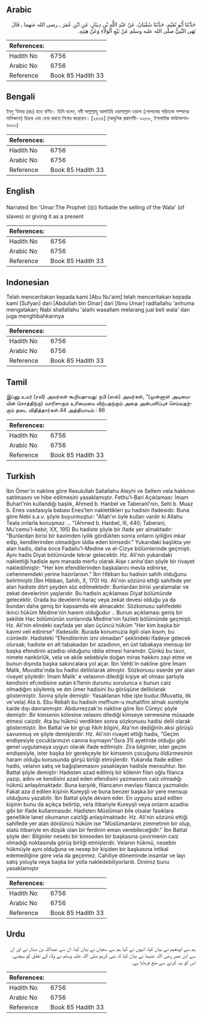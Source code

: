 ## Arabic


<div dir="rtl" lang="ar" style={{fontSize:'larger',backgroundColor:'#f8f9fa',padding:20}}>
حَدَّثَنَا أَبُو نُعَيْمٍ، حَدَّثَنَا سُفْيَانُ، عَنْ عَبْدِ اللَّهِ بْنِ دِينَارٍ، عَنِ ابْنِ عُمَرَ ـ رضى الله عنهما ـ قَالَ نَهَى النَّبِيُّ صلى الله عليه وسلم عَنْ بَيْعِ الْوَلاَءِ وَعَنْ هِبَتِهِ‏.‏
</div>
<div style={{backgroundColor:'#f8f9fa',padding:20, marginBottom: 10}}><table> <thead> <tr> <th>References:</th> <th></th> </tr> </thead> <tbody><tr><td>Hadith No</td><td>6756</td></tr><tr><td>Arabic No</td><td>6756</td></tr><tr><td>Reference</td><td>Book 85 Hadith 33</td></tr></tbody></table></div>

## Bengali


<div dir="ltr" lang="bn" style={{fontSize:'larger',backgroundColor:'#f8f9fa',padding:20}}>
ইবনু ‘উমার (রাঃ) হতে বর্ণিত। তিনি বলেন, নবী সাল্লাল্লাহু আলাইহি ওয়াসাল্লাম ওয়ালা (গোলামের পরিত্যক্ত সম্পদের মালিকানা) বিক্রয় এবং হেবা করতে নিষেধ করেছেন। [২৫৩৫] (আধুনিক প্রকাশনী- ৬২৮৮, ইসলামিক ফাউন্ডেশন- ৬৩০০)
</div>
<div style={{backgroundColor:'#f8f9fa',padding:20, marginBottom: 10}}><table> <thead> <tr> <th>References:</th> <th></th> </tr> </thead> <tbody><tr><td>Hadith No</td><td>6756</td></tr><tr><td>Arabic No</td><td>6756</td></tr><tr><td>Reference</td><td>Book 85 Hadith 33</td></tr></tbody></table></div>

## English


<div dir="ltr" lang="en" style={{fontSize:'larger',backgroundColor:'#f8f9fa',padding:20}}>
Narrated Ibn 'Umar:The Prophet (ﷺ) forbade the selling of the Wala' (of slaves) or giving it as a present
</div>
<div style={{backgroundColor:'#f8f9fa',padding:20, marginBottom: 10}}><table> <thead> <tr> <th>References:</th> <th></th> </tr> </thead> <tbody><tr><td>Hadith No</td><td>6756</td></tr><tr><td>Arabic No</td><td>6756</td></tr><tr><td>Reference</td><td>Book 85 Hadith 33</td></tr></tbody></table></div>

## Indonesian


<div dir="ltr" lang="id" style={{fontSize:'larger',backgroundColor:'#f8f9fa',padding:20}}>
Telah menceritakan kepada kami [Abu Nu'aim] telah menceritakan kepada kami [Sufyan] dari [Abdullah bin Dinar] dari [Ibnu Umar] radliallahu 'anhuma mengatakan; Nabi shallallahu 'alaihi wasallam melarang jual beli wala' dan juga menghibahkannya
</div>
<div style={{backgroundColor:'#f8f9fa',padding:20, marginBottom: 10}}><table> <thead> <tr> <th>References:</th> <th></th> </tr> </thead> <tbody><tr><td>Hadith No</td><td>6756</td></tr><tr><td>Arabic No</td><td>6756</td></tr><tr><td>Reference</td><td>Book 85 Hadith 33</td></tr></tbody></table></div>

## Tamil


<div dir="ltr" lang="ta" style={{fontSize:'larger',backgroundColor:'#f8f9fa',padding:20}}>
இப்னு உமர் (ரலி) அவர்கள் கூறியதாவது: நபி (ஸல்) அவர்கள், “(முன்னாள் அடிமையின் சொத்திற்கு) வாரிசாகும் உரிமையை விற்பதற்கும் அதை அன்பளிப்புச் செய்வதற்கும் தடை விதித்தார்கள்.44 அத்தியாயம் : 86
</div>
<div style={{backgroundColor:'#f8f9fa',padding:20, marginBottom: 10}}><table> <thead> <tr> <th>References:</th> <th></th> </tr> </thead> <tbody><tr><td>Hadith No</td><td>6756</td></tr><tr><td>Arabic No</td><td>6756</td></tr><tr><td>Reference</td><td>Book 85 Hadith 33</td></tr></tbody></table></div>

## Turkish


<div dir="ltr" lang="tr" style={{fontSize:'larger',backgroundColor:'#f8f9fa',padding:20}}>
İbn Ömer'in nakline göre Resulullah Sallallahu Aleyhi ve Sellem vela hakkının satılmasını ve hibe edilmesini yasaklamıştır. Fethu'l-Bari Açıklaması: İmam Buharl'nin kullandığı başlık, Ahmed b. Hanbel ve Taberanl'nin, Sehl b. Muaz b. Enes vasıtasıyla babası Enes'ten naklettikleri şu hadisin ifadesidir. Buna göre Nebi s.a.v. şöyle buyurmuştur: "Allah'ın öyle kulları vardır ki Allahu Teala onlarla konuşmaz ... "(Ahmed b. Hanbel, III, 440; Taberani, Mu'cemu'l-kebir, XX, 195) Bu hadiste şöyle bir ifade yer almaktadır: "Bunlardan birisi bir kavimden iyilik gördükten sonra onların iyiliğini inkar edip, kendilerinden olmadığını iddia eden kimsedir." Yukarıdaki başlıkta yer alan hadis, daha önce Fadailu'l-Medine ve el-Cizye bölümlerinde geçmişti. Aynı hadis Diyat bölümünde tekrar gelecektir. Hz. Ali'nin yukarıdaki naklettiği hadisle aynı manada merfu olarak Aişe r.anha'dan şöyle bir rivayet nakledilmiştir: "Her kim efendilerinden başkalarını mevla edinirse, cehennemdeki yerine hazırlansın." İbn Hibban bu hadisin sahih olduğunu belirtmiştir.(İbn Hibban, Sahih, X, 170) Hz. Ali'nin sözünü ettiği sahifede yer alan hadiste dört şeyden söz edilmektedir: Bunlardan birisi yaralamalar ve zekat develerinin yaşlarıdır. Bu hadisin açıklaması Diyat bölümünde gelecektir. Orada bu develerin haraç veya zekat devesi olduğu ya da bundan daha geniş bir kapsamda ele alınacaktır. Sözkonusu sahifedeki ikinci hüküm Medine'nin harem olduğudur .. Bunun açıklaması geniş bir şekilde Hac bölümünün sonlarında Medine'nin fazileti bölümünde geçmişti. Hz. Ali'nin elindeki sayfada yer alan üçüncü hüküm "Her kim başka bir kavmi veli edinirse" ifadesidir. Burada konumuzia ilgili olan kısım, bu cümledir. Hadisteki "Efendilerinin izni olmadan" şeklindeki ifadeye gelecek olursak; hadiste en alt tabakadan bir azadiının, en üst tabakaya mensup bir başka efendinin azadlısı olduğunu iddia etmesi haramdır. Çünkü bu tavır, nimete nankörlük, vela ve akile sebebiyle doğan miras hakkını zayi etme ve bunun dışında başka sakıncalara yol açar. İbn Vehb'in nakline göre İmam Malik, Muvatta'ında bu hadisi delilolarak almıştır. Sözkonusu eserde yer alan rivayet şöyledir: İmam Malik' e velasının dilediği kişiye ait olması şartıyla kendisini efı;mdisine satan k?lenin durumu sorulunca o bunun caiz olmadığını söylemiş ve ıbn ümer hadisini bu görüşüne delilolarak göstermiştir. Sonra şöyle demiştir: Yasaklanan hibe işte budur.(Muvatta, itk ve'vela) Ata b. Ebu Rebah bu hadisin mefhum-u muhalifini almak suretiyle kaide dışı davranmıştır. Abdurrezzak'ın nakline göre İbn Cüreyc şöyle demiştir: Bir kimsenin kölesine velasını dilediği kimseye vermesine müsaade etmesi caizdir. Ata bu hükmü verdikten sonra sözkonusu hadisi delil olarak göstermiştir. İbn Battal ve bir grup fıkıh bilgini, Ata'nın dediğinin aksi görüşü savunmuş ve şöyle demişlerdir: Hz. Ali'nin rivayet ettiği hadis, "Geçim endişesiyle çocuklarınızın canına kıymayın"(İsra 31) ayetinde olduğu gibi genel uygulamaya uygun olarak ifade edilmiştir. Zira bilginler, ister geçim endişesiyle, ister başka bir gerekçeyle bir kimsenin çocuğunu öldürmesinin haram olduğu konusunda görşü birliği etmişlerdir. Yukarıda ifade edilen hadis, velanın satış ve bağışlanmasını yasaklayan hadisle mensuhtur. İbn Battal şöyle demiştir: Hadisten azad edilmiş bir kölenin filan oğlu filanca yazıp, adını ve kendisini azad eden efendisini yazmasının caiz olmadığı hükmü anlaşılmaktadır. Buna karşılık, filancanın mevlası filanca yazmalıdır. Fakat aza d edilen kişinin Kureyşli ve buna benzer başka bir yere mensup olduğunu yazabilir. İbn Battal şöyle devam eder. En uygunu azad edilen kişinin bunu da açıkça belirtip, ve!a itibariyle Kureyşli veya onların azadlısı gibi bir ifade kullanmasıdır. Hadisten Müslüman bile olsalar fasıklara genellikle lanet okumanın caizliği anlaşılmaktadır. Hz. Ali'nin sözünü ettiği sahifede yer alan dördüncü hüküm ise "Müslümanların zimmetinin bir olup, statü itibariyle en düşük olan bir ferdinin eman verebileceğidir." İbn Battal şöyle der: Bilginler nesebi bir kimseden bir başkasına çevirmenin caiz olmadığı noktasında görüş birliği etmişlerdir. Velanın hükmü, nesebin hükmüyle aynı olduğuna ve nesep bir kişiden bir başkasına intikal edemediğine göre vela da geçemez. Cahiliye döneminde insanlar ve layı satış yoluyla veya başka bir yolla nakledebiliyorlardı. Dinimiz bunu yasaklamıştır
</div>
<div style={{backgroundColor:'#f8f9fa',padding:20, marginBottom: 10}}><table> <thead> <tr> <th>References:</th> <th></th> </tr> </thead> <tbody><tr><td>Hadith No</td><td>6756</td></tr><tr><td>Arabic No</td><td>6756</td></tr><tr><td>Reference</td><td>Book 85 Hadith 33</td></tr></tbody></table></div>

## Urdu


<div dir="rtl" lang="ur" style={{fontSize:'larger',backgroundColor:'#f8f9fa',padding:20}}>
ہم سے ابونعیم نے بیان کیا، انہوں نے کہا ہم سے سفیان نے بیان کیا، ان سے عبداللہ بن دینار نے اور ان سے ابن عمر رضی اللہ عنہما نے بیان کیا کہ نبی کریم صلی اللہ علیہ وسلم نے ولاء کے تعلق کو بیچنے، اس کو ہبہ کرنے سے منع فرمایا ہے۔
</div>
<div style={{backgroundColor:'#f8f9fa',padding:20, marginBottom: 10}}><table> <thead> <tr> <th>References:</th> <th></th> </tr> </thead> <tbody><tr><td>Hadith No</td><td>6756</td></tr><tr><td>Arabic No</td><td>6756</td></tr><tr><td>Reference</td><td>Book 85 Hadith 33</td></tr></tbody></table></div>